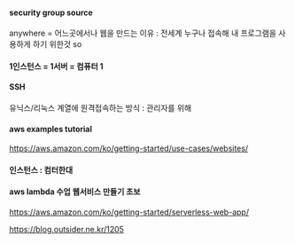 #### security group source
anywhere = 어느곳에서나 
웹을 만드는 이유 : 전세계 누구나 접속해 내 프로그램을 사용하게 하기 위한것 so  
#### 1인스턴스 = 1서버 = 컴퓨터 1
#### SSH
유닉스/리눅스 계열에 원격접속하는 방식 : 관리자를 위해
#### aws examples tutorial
https://aws.amazon.com/ko/getting-started/use-cases/websites/
#### 인스턴스 : 컴터한대
#### aws lambda 수업 웹서비스 만들기 초보
https://aws.amazon.com/ko/getting-started/serverless-web-app/

https://blog.outsider.ne.kr/1205
